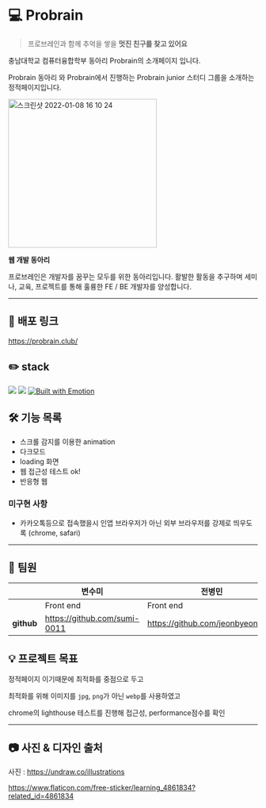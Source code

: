 # :computer: Probrain

> 프로브레인과 함께 추억을 쌓을 **멋진 친구를 찾고 있어요**

충남대학교 컴퓨터융합학부 동아리 Probrain의 소개페이지 입니다. 

Probrain 동아리 와 Probrain에서 진행하는 Probrain junior 스터디 그룹을 소개하는 정적페이지입니다. 



  <img width="300" alt="스크린샷 2022-01-08 16 10 24" src="https://user-images.githubusercontent.com/28756358/148635381-73a7a3a3-a60c-4dfe-8f83-359a09494a75.png">



**웹 개발 동아리**

프로브레인은 개발자를 꿈꾸는 모두를 위한 동아리입니다. 활발한 활동을 추구하며 세미나, 교육, 프로젝트를 통해 훌륭한 FE / BE 개발자를 양성합니다.


---

## :link: 배포 링크

https://probrain.club/

 
## :pencil2: stack

<img src="https://img.shields.io/badge/Gatsby-663399?style=for-the-badge&logo=Gatsby&logoColor=white"> <img src="https://img.shields.io/badge/TypeScript-3178C6?style=for-the-badge&logo=TypeScript&logoColor=white"> [![Built with Emotion](https://camo.githubusercontent.com/77c73715147f8ec38cfc534eafcab6671c46b77401e99681888a8230eac22431/68747470733a2f2f62616467656e2e6e65742f62616467652f6275696c74253230776974682f656d6f74696f6e2f663039306435)](https://emotion.sh/)



 

## 🛠 기능 목록

- 스크롤 감지를 이용한 animation
- 다크모드 
- loading  화면
- 웹 접근성 테스트 ok!
- 반응형 웹



### 미구현 사항 

- 카카오톡등으로 접속했을시 인앱 브라우저가 아닌 외부 브라우저를 강제로 띄우도록 (chrome, safari)

  



---



## :raising_hand: 팀원

|            | 변수미                       | 전병민                           |
| ---------- | ---------------------------- | -------------------------------- |
|            | Front end                    | Front end                        |
| **github** | https://github.com/sumi-0011 | https://github.com/jeonbyeongmin |



## :bulb: 프로젝트 목표

정적페이지 이기때문에 최적화를 중점으로 두고 

최적화를 위해 이미지를 `jpg`, `png`가 아닌 `webp`를 사용하였고

chrome의 lighthouse 테스트를 진행해 접근성, performance점수를 확인


---
## :camera: 사진 & 디자인 출처

사진  : https://undraw.co/illustrations

https://www.flaticon.com/free-sticker/learning_4861834?related_id=4861834
